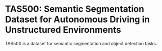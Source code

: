 # TAS500: Semantic Segmentation Dataset for Autonomous Driving in Unstructured Environments

TAS500 is a dataset for semantic segmentation and object detection tasks.
